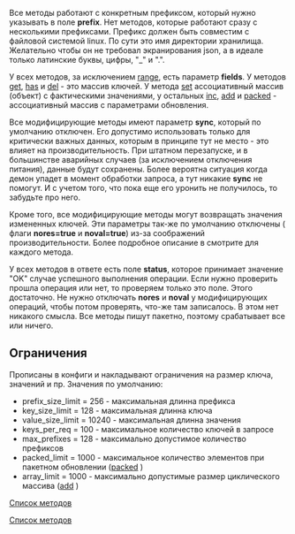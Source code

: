 Все методы работают с конкретным префиксом, который нужно указывать в поле **prefix**. Нет методов,
которые работают сразу с несколькими префиксами. Префикс должен быть совместим с файловой системой 
linux. По сути это имя директории хранилища. Желательно чтобы он не требовал экранирования json, 
а в идеале только латинские буквы, цифры, "_" и ".".

У всех методов, за исключением [range](methods.md#Метод-range), есть параметр **fields**. У методов [get](API#Метод-get),
[has](API#Метод-has) и [del](API#Метод-del) - это массив ключей. У метода [set](API#Метод-set) ассоциативный массив
(объект) с фактическими значениями, у остальных [inc](API#Метод-inc), [add](API#Метод-add) и [packed](API#Метод-packed) - ассоциативный массив с параметрами обновления.

Все модифицирующие методы имеют параметр **sync**, который по умолчанию отключен. Его допустимо использовать только для критически важных данных, которым в принципе тут не место - это влияет на производительность. При штатном перезапуске, и в большинстве аварийных случаев (за исключением отключения питания), данные будут сохранены. Более вероятна ситуация когда демон упадет в момент обработки запроса, а тут никакие **sync** не помогут. И с учетом того, что пока еще его уронить не получилось, то забудьте про него.

Кроме того, все модифицирующие методы могут возвращать значения измененных ключей. Эти параметры так-же по умолчанию отключены ( флаги **nores=true** и **noval=true**) из-за соображений производительности. Более подробное описание в смотрите для каждого метода.

У всех методов в ответе есть поле **status**, которое принимает значение "OK" случае успешного выполнения операции. Если нужно проверить
прошла операция или нет, то проверяем только это поле. Этого достаточно. Не нужно отключать **nores** и **noval** у модифицирующих операций,
чтобы потом проверять, что-же там записалось. В этом нет никакого смысла. Все методы пишут пакетно, поэтому срабатывает все или ничего. 

## Ограничения

Прописаны в конфиги и накладывают ограничения на размер ключа, значений и пр. 
Значения по умолчанию:

* prefix_size_limit = 256 - максимальная длинна префикса  
* key_size_limit = 128 - максимальная длинна ключа
* value_size_limit = 10240  - максимальная длинна значения
* keys_per_req = 100 - максимальное количество ключей в запросе
* max_prefixes = 128 - максимально допустимое количество префиксов
* packed_limit = 1000 - максимальное количество элементов при пакетном обновлении ([packed](API#Метод-packed) ) 
* array_limit = 1000 - максимально допустимые размер циклического массива ([add](API#Метод-add) )

[Список методов](API) 

[Список методов](docs-md/methods.md)
